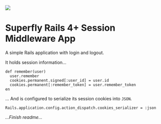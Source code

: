 <img src="https://fly.io/slack/badge.svg">

# Superfly Rails 4+ Session Middleware App

A simple Rails application with login and logout.

It holds session information...

```
def remember(user)
  user.remember
  cookies.permanent.signed[:user_id] = user.id
  cookies.permanent[:remember_token] = user.remember_token
en
```

... And is configured to serialize its session cookies into `JSON`.

```
Rails.application.config.action_dispatch.cookies_serializer = :json
```
_...Finish readme..._
